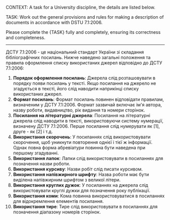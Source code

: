 CONTEXT:
A task for a University discipline, the details are listed below.

TASK:
Work out the general provisions and rules for making a description of documents in accordance with DSTU 7.1:2006.

Please complete the {TASK} fully and completely, ensuring its correctness and completeness.

---

ДСТУ 7.1:2006 - це національний стандарт України зі складання бібліографічних посилань. Нижче наведено загальні положення та правила оформлення списку використаних джерел відповідно до ДСТУ 7.1:2006:

1. **Порядок оформлення посилань**: Джерела слід розташовувати в порядку появи посилань у тексті. Якщо посилання на джерело не згадується в тексті, його слід наводити наприкінці списку використаних джерел.
2. **Формат посилань**: Формат посилань повинен відповідати правилам, визначеним у ДСТУ 7.1:2006. Формат зазвичай включає ім'я автора, назву роботи, видавництво, рік видання та номери сторінок.
3. **Посилання на літературні джерела**: Посилання на літературні джерела слід наводити в тексті, використовуючи систему нумерації, визначену ДСТУ 7.1:2006. Перше посилання слід нумерувати як [1], друге - як [2] і т.д.
4. **Використання скорочень**: У посиланнях слід використовувати скорочення, щоб уникнути повторення однієї і тієї ж інформації. Однак повна форма абревіатури повинна бути наведена при першому згадуванні.
5. **Використання лапок**: Лапки слід використовувати в посиланнях для позначення назви роботи.
6. **Використання курсиву**: Назви робіт слід писати курсивом.
7. **Використання напівжирного шрифту**: Назва роботи має бути виділена напівжирним шрифтом з великої літери.
8. **Використання круглих дужок**: У посиланнях на джерела слід використовувати круглі дужки для позначення року публікації.
9. **Використання коми**: Кома повинна використовуватися в посиланнях для відокремлення елементів посилання.
10. **Використання тире**: Тире слід використовувати в посиланнях для позначення діапазону номерів сторінок.

